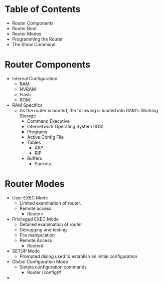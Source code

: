 # Table of Contents
- Router Components
- Router Boot
- Router Modes
- Programming the Router
- The Show Command

# Router Components
- Internal Configuration
	- RAM
	- NVRAM
	- Flash
	- ROM
- RAM Specifics
	- As the router is booted, the following is loaded into RAM's Working Storage
		- Command Executive
		- Internetwork Operating System (IOS)
		- Programs
		- Active Config File
		- Tables
			- ARP
			- RIP
		- Buffers
			- Packets

# Router Modes
- User EXEC Mode
	- Limited examination of router.
	- Remote access.
		- Router>
- Privileged EXEC Mode
	- Detailed examination of router
	- Debugging and testing
	- File manipulation
	- Remote Access
		- Router#
- SETUP Mode
	- Prompted dialog used to establish an initial configuration
- Global Configuration Mode
	- Simple configuration commands
		- Router (config)#
- 